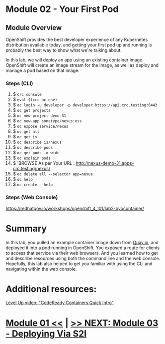 # Module 02 - Your First Pod

## Module Overview

OpenShift provides the best developer experience of any Kubernetes distribution available today, and getting your first pod up and running is probably the best way to show what we're talking about.

In this lab, we will deploy an app using an existing container image. OpenShift will create an image stream for the image, as well as deploy and manage a pod based on that image.

### Steps (CLI)

1. $ `crc console`
1. $ `eval $(crc oc-env)`
1. $ `oc login -u developer -p developer https://api.crc.testing:6443`
1. $ `oc get projects`
1. $ `oc new-project demo-31`
1. $ `oc new-app sonatype/nexus:oss`
1. $ `oc expose service/nexus`
1. $ `oc get all`
1. $ `oc get is`
1. $ `oc describe is/nexus`
1. $ `oc describe pods`
1. $ `oc get pods -o wide`
1. $ `oc explain pods`
1. $ `BROWSE As per Your URL : http://nexus-demo-31.apps-crc.testing/nexus/
1. $ `oc delete all --selector app=nexus`
1. $ `oc help`
1. $ `oc create --help` 

### Steps (Web Console)

https://redhatgov.io/workshops/openshift_4_101/lab2-byocontainer/

# Summary

In this lab, you pulled an example container image down from [Quay.io](https://quay.io/), and deployed it into a pod running in OpenShift. You exposed a route for clients to access that service via their web browsers. And you learned how to get and describe resources using both the command line and the web console. Hopefully, this lab also helped to get you familiar with using the CLI and navigating within the web console.

# Additional resources:

[Level Up video: "CodeReady Containers Quick Intro"](https://youtu.be/bD7R0n_LyGo)

# [Module 01 <<](../Module%2001%20-%20Overview) | [>> NEXT: Module 03 - Deploying Via S2I](../Module%2003%20-%20Deploying%20via%20S2I)
